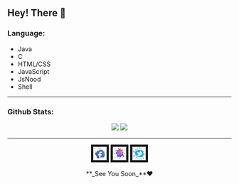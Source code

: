 ## Hey! There 👋

### Language:

- Java
- C
- HTML/CSS
- JavaScript
- JsNood
- Shell

<hr>

### Github Stats:

<p align="center">
  <img src="https://github-readme-stats.vercel.app/api?username=santuroy7&show_icons=true&theme=dracula&line_height=32">
  <img src="https://github-readme-stats.vercel.app/api/top-langs/?username=santuroy7&count_private=true&theme=dracula">
</p>
<hr>

<p align="center">
  <a href="https://www.facebook.com/santu.roy.589
" target="_top"><img src="https://github.com/santuroy7/santuroy7/blob/main/facebook.png" 
alt="Loading.." width="30" height="30" border="5" /></a>
  <a href="https://www.instagram.com/it.s_roy__/
" target="_top"><img src="https://github.com/santuroy7/santuroy7/blob/main/insta.png" 
alt="Loading.." width="30" height="30" border="5" /></a>
  <a href="https://twitter.com/Santu_Roy__
" target="_top"><img src="https://github.com/santuroy7/santuroy7/blob/main/twiter.png" 
alt="Loading.." width="30" height="30" border="5" /></a>
  </p>


 <p align="center">
    **_See You Soon_**❤
 </p>

